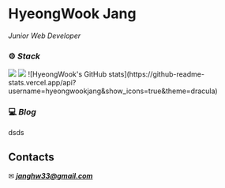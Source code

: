 # HyeongWook Jang
_Junior Web Developer_

### ⚙ ***Stack***

<img src="https://img.shields.io/badge/Java-007396?style=for-the-badge&logo=Java&logoColor=white" /> 
<img src="https://img.shields.io/badge/SpringBoot-6DB33F?style=for-the-badge&logo=SpringBoot&logoColor=white" />  
![HyeongWook's GitHub stats](https://github-readme-stats.vercel.app/api?username=hyeongwookjang&show_icons=true&theme=dracula)


### 💻 ***Blog***
dsds
<!-- <a href="https://donghyeob-devlog.tistory.com/"><img src="https://img.shields.io/badge/-Donoghyeob's%20Blog-orange?label=Blog&labelColor=09B3AF&style=for-the-badge&logo=Bloglovin" /></a> -->

## Contacts
✉ ***janghw33@gmail.com***
